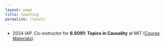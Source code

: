 ```yaml
---
layout: page
title: teaching
permalink: /teach/
---
```


- 2024 IAP. Co-instructor for **6.S091: Topics in Causality** at MIT ([Course Materials](https://github.com/kmatton/6.S091-causality-2024)).
